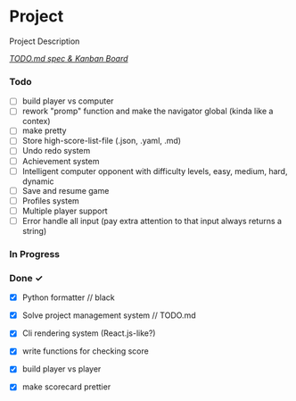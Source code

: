 # Project

Project Description

<em>[TODO.md spec & Kanban Board](https://bit.ly/3fCwKfM)</em>

### Todo

- [ ] build player vs computer  
- [ ] rework "promp" function and make the navigator global (kinda like a contex)  
- [ ] make pretty  
- [ ] Store high-score-list-file (.json, .yaml, .md)  
- [ ] Undo redo system  
- [ ] Achievement system  
- [ ] Intelligent computer opponent with difficulty levels, easy, medium, hard, dynamic  
- [ ] Save and resume game  
- [ ] Profiles system  
- [ ] Multiple player support  
- [ ] Error handle all input (pay extra attention to that input always returns a string)  

### In Progress


### Done ✓

- [x] Python formatter // black  
- [x] Solve project management system // TODO.md  
- [x] Cli rendering system (React.js-like?)  
- [x] write functions for checking score  
- [x] build player vs player  
- [x] make scorecard prettier  

